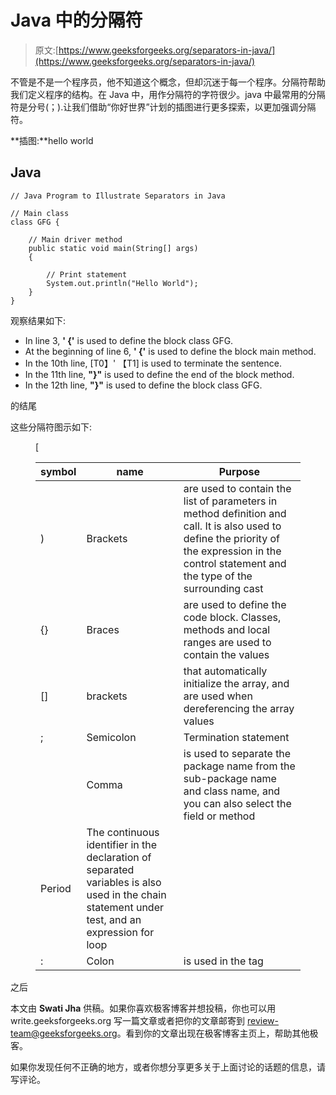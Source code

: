 # Java 中的分隔符

> 原文:[https://www.geeksforgeeks.org/separators-in-java/](https://www.geeksforgeeks.org/separators-in-java/)

不管是不是一个程序员，他不知道这个概念，但却沉迷于每一个程序。分隔符帮助我们定义程序的结构。在 Java 中，用作分隔符的字符很少。java 中最常用的分隔符是分号(；).让我们借助“你好世界”计划的插图进行更多探索，以更加强调分隔符。

**插图:**hello world

## Java

```
// Java Program to Illustrate Separators in Java

// Main class
class GFG {

    // Main driver method
    public static void main(String[] args)
    {

        // Print statement
        System.out.println("Hello World");
    }
}
```

观察结果如下:

*   In line 3, **' {'** is used to define the block class GFG.
*   At the beginning of line 6, **' {'** is used to define the block main method.
*   In the 10th line, [T0】' 【T1] is used to terminate the sentence.
*   In the 11th line, **"}"** is used to define the end of the block method.
*   In the 12th line, **"}"** is used to define the block class GFG.

的结尾

这些分隔符图示如下:

<figure class="table">[

| symbol | name | Purpose |
| --- | --- | --- |
| ) | Brackets | are used to contain the list of parameters in method definition and call. It is also used to define the priority of the expression in the control statement and the type of the surrounding cast |
| {} | Braces | are used to define the code block. Classes, methods and local ranges are used to contain the values |
| [] | brackets | that automatically initialize the array, and are used when dereferencing the array values |
| ; | Semicolon | Termination statement |
|  | Comma | is used to separate the package name from the sub-package name and class name, and you can also select the field or method |
| Period | The continuous identifier in the declaration of separated variables is also used in the chain statement under test, and an expression for loop |
| : | Colon | is used in the tag |  |

</figure>

之后

本文由 **Swati Jha** 供稿。如果你喜欢极客博客并想投稿，你也可以用 write.geeksforgeeks.org 写一篇文章或者把你的文章邮寄到 review-team@geeksforgeeks.org。看到你的文章出现在极客博客主页上，帮助其他极客。

如果你发现任何不正确的地方，或者你想分享更多关于上面讨论的话题的信息，请写评论。